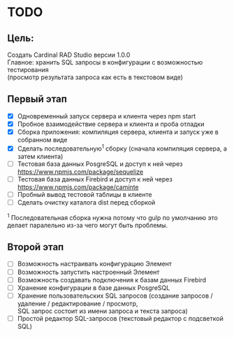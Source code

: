 TODO
=====


Цель:
-------

Создать Cardinal RAD Studio версии 1.0.0  
Главное: хранить SQL запросы в конфигурации с возможностью тестирования  
(просмотр результата запроса как есть в текстовом виде)  


Первый этап
--------------

- [x] Одновременный запуск сервера и клиента через npm start  
- [x] Пробное взаимодействие сервера и клиента и проба отладки  
- [x] Сборка приложения: компиляция сервера, клиента и запуск уже в собранном виде  
- [x] Сделать последовательную<sup>1</sup> сборку (сначала компиляция сервера, а затем клиента)
- [ ] Тестовая база данных PosgreSQL и доступ к ней через https://www.npmjs.com/package/sequelize  
- [ ] Тестовая база данных Firebird и доступ к ней через https://www.npmjs.com/package/caminte  
- [ ] Пробный вывод тестовой таблицы в клиенте  
- [ ] Сделать очистку каталога dist перед сборкой  

<sup>1</sup> Последовательная сборка нужна потому что gulp по умолчанию это делает паралельно из-за чего могут быть проблемы.



Второй этап
-------

- [ ] Возможность настраивать конфигурацию Элемент  
- [ ] Возможность запустить настроенный Элемент   
- [ ] Возможность создавать подключения к базам данных Firebird 
- [ ] Хранение конфигурации в базе данных PosgreSQL  
- [ ] Хранение пользовательских SQL запросов 
      (создание запросов / удаление / редактирование / просмотр,   
      SQL запрос состоит из имени запроса и текста запроса)  
- [ ] Простой редактор SQL-запросов (текстовый редактор с подсветкой SQL)  